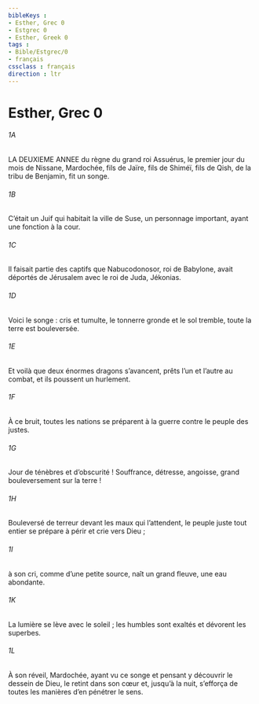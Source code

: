```yaml
---
bibleKeys : 
- Esther, Grec 0
- Estgrec 0
- Esther, Greek 0
tags : 
- Bible/Estgrec/0
- français
cssclass : français
direction : ltr
---
```


# Esther, Grec 0

###### 1A
LA DEUXIEME ANNEE du règne du grand roi Assuérus, le premier jour du mois de Nissane, Mardochée, fils de Jaïre, fils de Shiméï, fils de Qish, de la tribu de Benjamin, fit un songe.
###### 1B
C’était un Juif qui habitait la ville de Suse, un personnage important, ayant une fonction à la cour.
###### 1C
Il faisait partie des captifs que Nabucodonosor, roi de Babylone, avait déportés de Jérusalem avec le roi de Juda, Jékonias.
###### 1D
Voici le songe : cris et tumulte, le tonnerre gronde et le sol tremble, toute la terre est bouleversée.
###### 1E
Et voilà que deux énormes dragons s’avancent, prêts l’un et l’autre au combat, et ils poussent un hurlement.
###### 1F
À ce bruit, toutes les nations se préparent à la guerre contre le peuple des justes.
###### 1G
Jour de ténèbres et d’obscurité ! Souffrance, détresse, angoisse, grand bouleversement sur la terre !
###### 1H
Bouleversé de terreur devant les maux qui l’attendent, le peuple juste tout entier se prépare à périr et crie vers Dieu ;
###### 1I
à son cri, comme d’une petite source, naît un grand fleuve, une eau abondante.
###### 1K
La lumière se lève avec le soleil ; les humbles sont exaltés et dévorent les superbes.
###### 1L
À son réveil, Mardochée, ayant vu ce songe et pensant y découvrir le dessein de Dieu, le retint dans son cœur et, jusqu’à la nuit, s’efforça de toutes les manières d’en pénétrer le sens.
